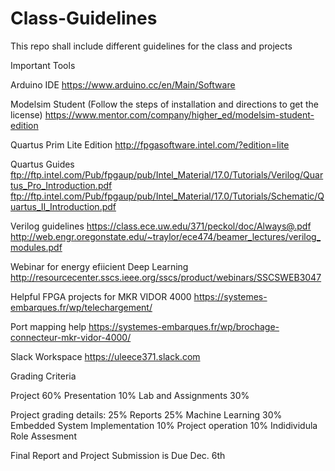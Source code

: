 # Class-Guidelines

This repo shall include different guidelines for the class and projects


Important Tools 


Arduino IDE
https://www.arduino.cc/en/Main/Software


Modelsim Student (Follow the steps of installation and directions to get the license)
https://www.mentor.com/company/higher_ed/modelsim-student-edition

Quartus Prim Lite Edition
http://fpgasoftware.intel.com/?edition=lite

Quartus Guides
ftp://ftp.intel.com/Pub/fpgaup/pub/Intel_Material/17.0/Tutorials/Verilog/Quartus_Pro_Introduction.pdf
ftp://ftp.intel.com/Pub/fpgaup/pub/Intel_Material/17.0/Tutorials/Schematic/Quartus_II_Introduction.pdf


Verilog guidelines
https://class.ece.uw.edu/371/peckol/doc/Always@.pdf
http://web.engr.oregonstate.edu/~traylor/ece474/beamer_lectures/verilog_modules.pdf


Webinar for energy efiicient Deep Learning
http://resourcecenter.sscs.ieee.org/sscs/product/webinars/SSCSWEB3047


Helpful FPGA projects for MKR VIDOR 4000
https://systemes-embarques.fr/wp/telechargement/

Port mapping help
https://systemes-embarques.fr/wp/brochage-connecteur-mkr-vidor-4000/


Slack Workspace
https://uleece371.slack.com


Grading Criteria

Project 60%
Presentation 10%
Lab and Assignments 30%

Project grading details:
25% Reports
25% Machine Learning 
30% Embedded System Implementation
10% Project operation
10% Indidividula Role Assesment

Final Report and Project Submission is Due Dec. 6th
